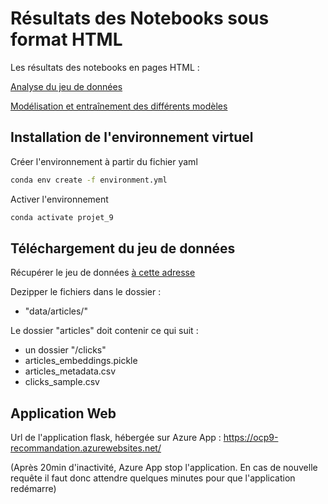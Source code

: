 # Résultats des Notebooks sous format HTML

Les résultats des notebooks en pages HTML :

<a href = https://deviluna29.github.io/oc_ingenieur-ia_P9/P09_00_notebook_analyse>Analyse du jeu de données</a>

<a href = https://deviluna29.github.io/oc_ingenieur-ia_P9/P09_01_notebook_modelisation>Modélisation et entraînement des différents modèles</a>

## Installation de l'environnement virtuel

Créer l'environnement à partir du fichier yaml
```bash
conda env create -f environment.yml
```

Activer l'environnement
```bash
conda activate projet_9
```

## Téléchargement du jeu de données

Récupérer le jeu de données <a href = https://www.kaggle.com/datasets/gspmoreira/news-portal-user-interactions-by-globocom/>à cette adresse</a>

Dezipper le fichiers dans le dossier : 

- "data/articles/"

Le dossier "articles" doit contenir ce qui suit :

- un dossier "/clicks"
- articles_embeddings.pickle
- articles_metadata.csv
- clicks_sample.csv

## Application Web

Url de l'application flask, hébergée sur Azure App : <a href = https://ocp9-recommandation.azurewebsites.net/>https://ocp9-recommandation.azurewebsites.net/</a>

(Après 20min d'inactivité, Azure App stop l'application. En cas de nouvelle requête il faut donc attendre quelques minutes pour que l'application redémarre)